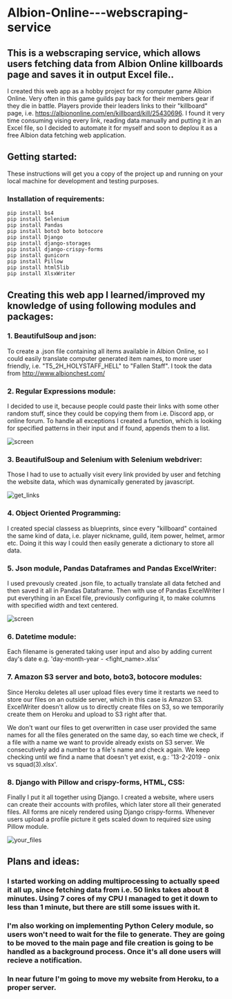 # Albion-Online---webscraping-service
## This is a webscraping service, which allows users fetching data from Albion Online killboards page and saves it in output Excel file..

I created this web app as a hobby project for my computer game Albion Online.
Very often in this game guilds pay back for their members gear if they die in battle. Players provide their leaders links
to their "killboard" page, i.e. https://albiononline.com/en/killboard/kill/25430696.
I found it very time consuming vising every link, reading data manually and putting it in an Excel file,
so I decided to automate it for myself and soon to deplou it as a free Albion data fetching web application.

## Getting started:
These instructions will get you a copy of the project up and running on your local machine for development and testing purposes. 

### Installation of requirements:
```
pip install bs4
pip install Selenium
pip install Pandas
pip install boto3 boto botocore
pip install Django
pip install django-storages
pip install django-crispy-forms
pip install gunicorn
pip install Pillow
pip install html5lib
pip install XlsxWriter
```

## Creating this web app I learned/improved my knowledge of using following modules and packages:

### 1. BeautifulSoup and json:
To create a .json file containing all items available in Albion Online, so I could easily translate
computer generated item names, to more user friendly, i.e. "T5_2H_HOLYSTAFF_HELL" to "Fallen Staff". I took the data from
http://www.albionchest.com/

### 2. Regular Expressions module:
I decided to use it, because people could paste their links with some other random stuff, since they could be
copying them from i.e. Discord app, or online forum. To handle all exceptions I created a function,
which is looking for specified patterns in their input and if found, appends them to a list.

![screen](https://user-images.githubusercontent.com/22706780/52182193-eb082e80-27fa-11e9-9072-61fc06e96a91.jpg)

### 3. BeautifulSoup and Selenium with Selenium webdriver:
Those I had to use to actually visit every link provided by user and fetching the website data,
which was dynamically generated by javascript.

![get_links](https://user-images.githubusercontent.com/22706780/52182109-eabb6380-27f9-11e9-830d-39eae1884ef2.jpg)

### 4. Object Oriented Programming:
I created special classess as blueprints, since every "killboard" contained the same kind of data, i.e. player nickname, guild,
item power, helmet, armor etc. Doing it this way I could then easily generate a dictionary to store all data.

### 5. Json module, Pandas Dataframes and Pandas ExcelWriter:
I used prevously created .json file, to actually translate all data fetched and then saved it all in Pandas Dataframe. Then with use of Pandas ExcelWriter I put everything in an Excel file, previously configuring it, to make columns with specified width and
text centered.

![screen](https://user-images.githubusercontent.com/22706780/52182174-a5e3fc80-27fa-11e9-985d-03644988a164.jpg)

### 6. Datetime module:
Each filename is generated taking user input and also by adding current day's date e.g. 'day-month-year - <fight_name>.xlsx'

### 7. Amazon S3 server and boto, boto3, botocore modules:
Since Heroku deletes all user upload files every time it restarts we need to store our files on an outside server,
which in this case is Amazon S3. ExcelWriter doesn't allow us to directly create files on S3, so we temporarily create them on Heroku and upload to S3 right after that.

We don't want our files to get overwritten in case user provided the same names for all the files generated on the same day, so each time we check, if a file with a name we want to provide already exists on S3 server. We consecutively add a number to a file's name and check again. We keep checking until we find a name that doesn't yet exist, e.g.: '13-2-2019 - onix vs squad(3).xlsx'.

### 8. Django with Pillow and crispy-forms, HTML, CSS:
Finally I put it all together using Django. I created a website, where users can create their accounts with profiles, which later store all their generated files. All forms are nicely rendered using Django crispy-forms. Whenever users upload a profile picture it gets scaled down to required size using Pillow module.

![your_files](https://user-images.githubusercontent.com/22706780/52182123-235b3d00-27fa-11e9-888e-090c1dc978de.jpg)

## Plans and ideas:

### I started working on adding multiprocessing to actually speed it all up, since fetching data from i.e. 50 links takes about 8 minutes. Using 7 cores of my CPU I managed to get it down to less than 1 minute, but there are still some issues with it.

### I'm also working on implementing Python Celery module, so users won't need to wait for the file to generate. They are going to be moved to the main page and file creation is going to be handled as a background process. Once it's all done users will recieve a notification.

### In near future I'm going to move my website from Heroku, to a proper server.
